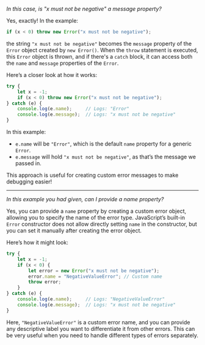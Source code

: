 <em>In this case, is "x must not be negative" a message property?</em>

Yes, exactly! In the example:

```javascript
if (x < 0) throw new Error("x must not be negative");
```

the string `"x must not be negative"` becomes the `message` property of the `Error` object created by `new Error()`. When the `throw` statement is executed, this `Error` object is thrown, and if there's a `catch` block, it can access both the `name` and `message` properties of the `Error`.

Here’s a closer look at how it works:

```javascript
try {
    let x = -1;
    if (x < 0) throw new Error("x must not be negative");
} catch (e) {
    console.log(e.name);     // Logs: "Error"
    console.log(e.message);  // Logs: "x must not be negative"
}
```

In this example:
- `e.name` will be `"Error"`, which is the default `name` property for a generic `Error`.
- `e.message` will hold `"x must not be negative"`, as that’s the message we passed in. 

This approach is useful for creating custom error messages to make debugging easier!

---

<em>In this example you had given, can I provide a name property?</em>

Yes, you can provide a `name` property by creating a custom error object, allowing you to specify the name of the error type. JavaScript’s built-in `Error` constructor does not allow directly setting `name` in the constructor, but you can set it manually after creating the error object.

Here’s how it might look:

```javascript
try {
    let x = -1;
    if (x < 0) {
        let error = new Error("x must not be negative");
        error.name = "NegativeValueError"; // Custom name
        throw error;
    }
} catch (e) {
    console.log(e.name);     // Logs: "NegativeValueError"
    console.log(e.message);  // Logs: "x must not be negative"
}
```

Here, `"NegativeValueError"` is a custom error name, and you can provide any descriptive label you want to differentiate it from other errors. This can be very useful when you need to handle different types of errors separately.
